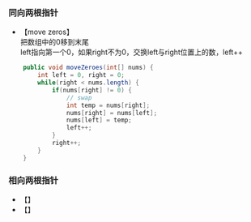 ### 同向两根指针 <br>
- 【move zeros】<br>
把数组中的0移到末尾 <br>
left指向第一个0，如果right不为0，交换left与right位置上的数，left++
```java
    public void moveZeroes(int[] nums) {
        int left = 0, right = 0;
        while(right < nums.length) {
            if(nums[right] != 0) {
                // swap
                int temp = nums[right];
                nums[right] = nums[left];
                nums[left] = temp;
                left++;
            }
            right++;
        }
    }
```
### 相向两根指针 <br>

- 【】
- 【】
